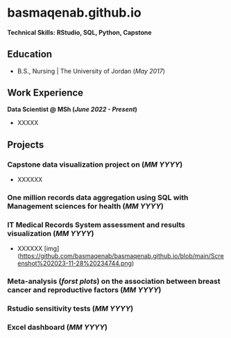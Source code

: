 # basmaqenab.github.io


#### Technical Skills: RStudio, SQL, Python, Capstone 

## Education
- B.S., Nursing | The University of Jordan (_May 2017_)

## Work Experience
**Data Scientist @ MSh (_June 2022 - Present_)**
- XXXXX

## Projects
### Capstone data visualization project on (_MM YYYY_)   
- XXXXXX

### One million records data aggregation using SQL with Management sciences for health (_MM YYYY_)   
### IT Medical Records System assessment and results visualization (_MM YYYY_)   
- XXXXXX
  [img] (https://github.com/basmaqenab/basmaqenab.github.io/blob/main/Screenshot%202023-11-28%20234744.png)
### Meta-analysis (_forst plots_) on the association between breast cancer and reproductive factors (_MM YYYY_)   
### Rstudio sensitivity tests (_MM YYYY_)   
### Excel dashboard (_MM YYYY_)   

